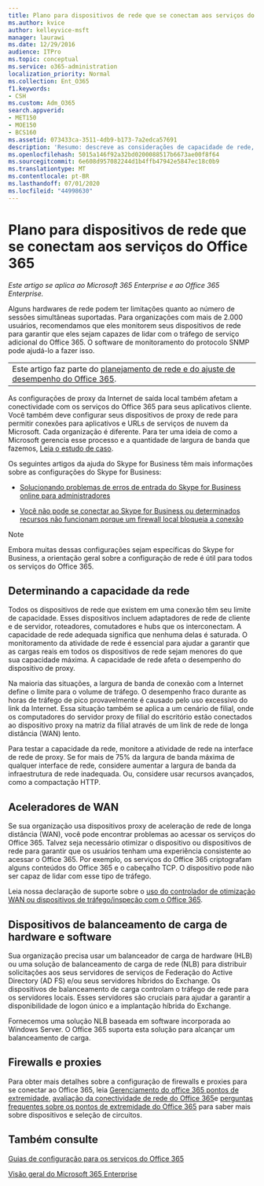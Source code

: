 ```yaml
---
title: Plano para dispositivos de rede que se conectam aos serviços do Office 365
ms.author: kvice
author: kelleyvice-msft
manager: laurawi
ms.date: 12/29/2016
audience: ITPro
ms.topic: conceptual
ms.service: o365-administration
localization_priority: Normal
ms.collection: Ent_O365
f1.keywords:
- CSH
ms.custom: Adm_O365
search.appverid:
- MET150
- MOE150
- BCS160
ms.assetid: 073433ca-3511-4db9-b173-7a2edca57691
description: 'Resumo: descreve as considerações de capacidade de rede, aceleradores de WAN e dispositivos de balanceamento de carga usados para se conectar ao Office 365.'
ms.openlocfilehash: 5015a146f92a32bd0200088517b6673ae00f8f64
ms.sourcegitcommit: 6e608d957082244d1b4ffb47942e5847ec18c0b9
ms.translationtype: MT
ms.contentlocale: pt-BR
ms.lasthandoff: 07/01/2020
ms.locfileid: "44998630"
---
```

# <a name="plan-for-network-devices-that-connect-to-office-365-services"></a>Plano para dispositivos de rede que se conectam aos serviços do Office 365

*Este artigo se aplica ao Microsoft 365 Enterprise e ao Office 365 Enterprise.*
  
Alguns hardwares de rede podem ter limitações quanto ao número de sessões simultâneas suportadas. Para organizações com mais de 2.000 usuários, recomendamos que eles monitorem seus dispositivos de rede para garantir que eles sejam capazes de lidar com o tráfego de serviço adicional do Office 365. O software de monitoramento do protocolo SNMP pode ajudá-lo a fazer isso.

||
|:-----|
| Este artigo faz parte do [planejamento de rede e do ajuste de desempenho do Office 365](https://aka.ms/tune).|

As configurações de proxy da Internet de saída local também afetam a conectividade com os serviços do Office 365 para seus aplicativos cliente. Você também deve configurar seus dispositivos de proxy de rede para permitir conexões para aplicativos e URLs de serviços de nuvem da Microsoft. Cada organização é diferente. Para ter uma ideia de como a Microsoft gerencia esse processo e a quantidade de largura de banda que fazemos, [Leia o estudo de caso](https://www.microsoft.com/itshowcase/Article/Content/631/Optimizing-network-performance-for-Microsoft-Office-365).
  
Os seguintes artigos da ajuda do Skype for Business têm mais informações sobre as configurações do Skype for Business:
  
- [Solucionando problemas de erros de entrada do Skype for Business online para administradores](https://docs.microsoft.com/skypeforbusiness/set-up-skype-for-business-online/troubleshooting-sign-in-errors-for-admins)

- [Você não pode se conectar ao Skype for Business ou determinados recursos não funcionam porque um firewall local bloqueia a conexão](https://go.microsoft.com/fwlink/p/?LinkID=243625)

> [!NOTE]
> Embora muitas dessas configurações sejam específicas do Skype for Business, a orientação geral sobre a configuração de rede é útil para todos os serviços do Office 365.
  
## <a name="determining-network-capacity"></a>Determinando a capacidade da rede

Todos os dispositivos de rede que existem em uma conexão têm seu limite de capacidade. Esses dispositivos incluem adaptadores de rede de cliente e de servidor, roteadores, comutadores e hubs que os interconectam. A capacidade de rede adequada significa que nenhuma delas é saturada. O monitoramento da atividade de rede é essencial para ajudar a garantir que as cargas reais em todos os dispositivos de rede sejam menores do que sua capacidade máxima. A capacidade de rede afeta o desempenho do dispositivo de proxy.
  
Na maioria das situações, a largura de banda de conexão com a Internet define o limite para o volume de tráfego. O desempenho fraco durante as horas de tráfego de pico provavelmente é causado pelo uso excessivo do link da Internet. Essa situação também se aplica a um cenário de filial, onde os computadores do servidor proxy de filial do escritório estão conectados ao dispositivo proxy na matriz da filial através de um link de rede de longa distância (WAN) lento.
  
Para testar a capacidade da rede, monitore a atividade de rede na interface de rede de proxy. Se for mais de 75% da largura de banda máxima de qualquer interface de rede, considere aumentar a largura de banda da infraestrutura de rede inadequada. Ou, considere usar recursos avançados, como a compactação HTTP.
  
## <a name="wan-accelerators"></a>Aceleradores de WAN

Se sua organização usa dispositivos proxy de aceleração de rede de longa distância (WAN), você pode encontrar problemas ao acessar os serviços do Office 365. Talvez seja necessário otimizar o dispositivo ou dispositivos de rede para garantir que os usuários tenham uma experiência consistente ao acessar o Office 365. Por exemplo, os serviços do Office 365 criptografam alguns conteúdos do Office 365 e o cabeçalho TCP. O dispositivo pode não ser capaz de lidar com esse tipo de tráfego.
  
Leia nossa declaração de suporte sobre o [uso do controlador de otimização WAN ou dispositivos de tráfego/inspeção com o Office 365](https://support.microsoft.com/kb/2690045).
  
## <a name="hardware-and-software-load-balancing-devices"></a>Dispositivos de balanceamento de carga de hardware e software

Sua organização precisa usar um balanceador de carga de hardware (HLB) ou uma solução de balanceamento de carga de rede (NLB) para distribuir solicitações aos seus servidores de serviços de Federação do Active Directory (AD FS) e/ou seus servidores híbridos do Exchange. Os dispositivos de balanceamento de carga controlam o tráfego de rede para os servidores locais. Esses servidores são cruciais para ajudar a garantir a disponibilidade de logon único e a implantação híbrida do Exchange.
  
Fornecemos uma solução NLB baseada em software incorporada ao Windows Server. O Office 365 suporta esta solução para alcançar um balanceamento de carga.
  
## <a name="firewalls-and-proxies"></a>Firewalls e proxies

Para obter mais detalhes sobre a configuração de firewalls e proxies para se conectar ao Office 365, leia [Gerenciamento do office 365 pontos de extremidade](https://support.office.com/article/99cab9d4-ef59-4207-9f2b-3728eb46bf9a), [avaliação da conectividade de rede do Office 365](assessing-network-connectivity.md)e [perguntas frequentes sobre os pontos de extremidade do Office 365](https://support.office.com/article/d4088321-1c89-4b96-9c99-54c75cae2e6d) para saber mais sobre dispositivos e seleção de circuitos.
  
## <a name="see-also"></a>Também consulte

[Guias de configuração para os serviços do Office 365](setup-guides-for-office-365.md)

[Visão geral do Microsoft 365 Enterprise](https://docs.microsoft.com/microsoft-365/enterprise/microsoft-365-overview)
